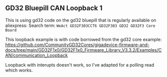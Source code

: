 ## GD32 Bluepill CAN Loopback 1
This is using gd32 code on the gd32 bluepill that is regularly available on aliexpress:
Search term: `WeAct GD32F303CCT6 GD32F303 GD32 GD32F3 Core Board`

This loopback example is with code borrowed from the gd32 core example:
https://github.com/CommunityGD32Cores/gigadevice-firmware-and-docs/tree/main/GD32F1x0/GD32F1x0_Firmware_Library_V3.3.2/Examples/CAN/communication_Loopback

Loopback with interupts doesn't work, so I've adapted for a polling read which works.
